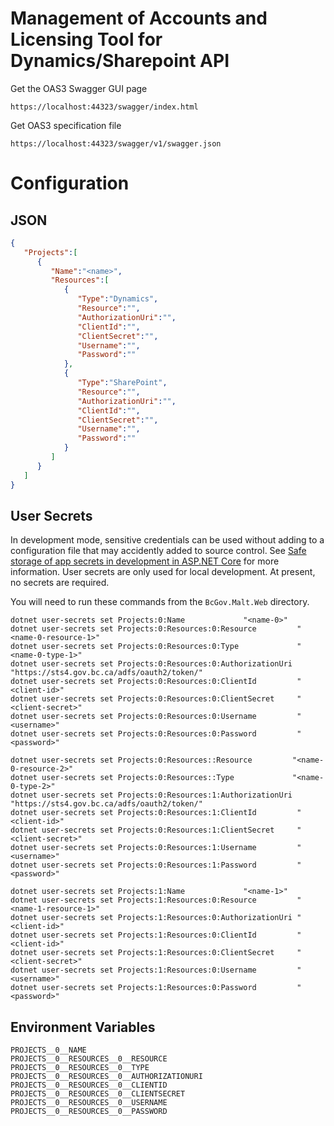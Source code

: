 # Management of Accounts and Licensing Tool for Dynamics/Sharepoint API

Get the OAS3 Swagger GUI page
```
https://localhost:44323/swagger/index.html
```

Get OAS3 specification file
```
https://localhost:44323/swagger/v1/swagger.json
```


# Configuration

## JSON

```json
{
   "Projects":[
      {
         "Name":"<name>",
         "Resources":[
            {
               "Type":"Dynamics",
               "Resource":"",
               "AuthorizationUri":"",
               "ClientId":"",
               "ClientSecret":"",
               "Username":"",
               "Password":""
            },
            {
               "Type":"SharePoint",
               "Resource":"",
               "AuthorizationUri":"",
               "ClientId":"",
               "ClientSecret":"",
               "Username":"",
               "Password":""
            }
         ]
      }
   ]
}
```

## User Secrets
In development mode, sensitive credentials can be used without adding to a configuration file that may accidently added 
to source control. See [Safe storage of app secrets in development in ASP.NET Core](https://docs.microsoft.com/en-us/aspnet/core/security/app-secrets?view=aspnetcore-3.1&tabs=windows)
for more information.  User secrets are only used for local development. At present, no secrets are required.

You will need to run these commands from the ```BcGov.Malt.Web``` directory.

```
dotnet user-secrets set Projects:0:Name             "<name-0>"
dotnet user-secrets set Projects:0:Resources:0:Resource         "<name-0-resource-1>"
dotnet user-secrets set Projects:0:Resources:0:Type             "<name-0-type-1>"
dotnet user-secrets set Projects:0:Resources:0:AuthorizationUri "https://sts4.gov.bc.ca/adfs/oauth2/token/"
dotnet user-secrets set Projects:0:Resources:0:ClientId         "<client-id>"
dotnet user-secrets set Projects:0:Resources:0:ClientSecret     "<client-secret>"
dotnet user-secrets set Projects:0:Resources:0:Username         "<username>"
dotnet user-secrets set Projects:0:Resources:0:Password         "<password>"

dotnet user-secrets set Projects:0:Resources::Resource         "<name-0-resource-2>"
dotnet user-secrets set Projects:0:Resources::Type             "<name-0-type-2>"
dotnet user-secrets set Projects:0:Resources:1:AuthorizationUri "https://sts4.gov.bc.ca/adfs/oauth2/token/"
dotnet user-secrets set Projects:0:Resources:1:ClientId         "<client-id>"
dotnet user-secrets set Projects:0:Resources:1:ClientSecret     "<client-secret>"
dotnet user-secrets set Projects:0:Resources:1:Username         "<username>"
dotnet user-secrets set Projects:0:Resources:1:Password         "<password>"

dotnet user-secrets set Projects:1:Name             "<name-1>"
dotnet user-secrets set Projects:1:Resources:0:Resource         "<name-1-resource-1>"
dotnet user-secrets set Projects:1:Resources:0:AuthorizationUri "<client-id>"
dotnet user-secrets set Projects:1:Resources:0:ClientId         "<client-id>"
dotnet user-secrets set Projects:1:Resources:0:ClientSecret     "<client-secret>"
dotnet user-secrets set Projects:1:Resources:0:Username         "<username>"
dotnet user-secrets set Projects:1:Resources:0:Password         "<password>"
```

## Environment Variables

```
PROJECTS__0__NAME            
PROJECTS__0__RESOURCES__0__RESOURCE       
PROJECTS__0__RESOURCES__0__TYPE
PROJECTS__0__RESOURCES__0__AUTHORIZATIONURI
PROJECTS__0__RESOURCES__0__CLIENTID        
PROJECTS__0__RESOURCES__0__CLIENTSECRET    
PROJECTS__0__RESOURCES__0__USERNAME        
PROJECTS__0__RESOURCES__0__PASSWORD        
```
